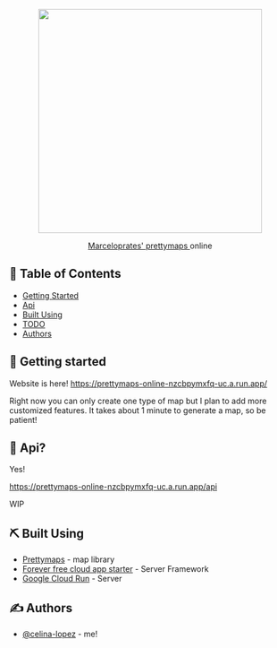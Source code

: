 <p align="center">
  <img src="https://user-images.githubusercontent.com/57647158/145349592-d371953c-68d9-4ebd-9b15-857178b0ca16.png" height="400" align="center">

</p>


<p align="center"> 
  <a href="https://github.com/marceloprates/prettymaps">Marceloprates' prettymaps </a> online
    <br> 
</p>

## 📝 Table of Contents
- [Getting Started](#getting_started)
- [Api](#usage)
- [Built Using](#built_using)
- [TODO](../TODO.md)
- [Authors](#authors)


## 🏁 Getting started <a name = "getting_started"></a>
Website is here! https://prettymaps-online-nzcbpymxfq-uc.a.run.app/

Right now you can only create one type of map but I plan to add more customized features. It takes about 1 minute to generate a map, so be patient!

## 🎈 Api? <a name="usage"></a>
Yes! 

https://prettymaps-online-nzcbpymxfq-uc.a.run.app/api

WIP

## ⛏️ Built Using <a name = "built_using"></a>
- [Prettymaps](https://github.com/marceloprates/prettymaps) - map library
- [Forever free cloud app starter](https://github.com/czhu12/forever-free-cloud-app-starter) - Server Framework
- [Google Cloud Run](https://cloud.google.com/run) - Server

## ✍️ Authors <a name = "authors"></a>
- [@celina-lopez](https://github.com/celina-lopez) - me!

